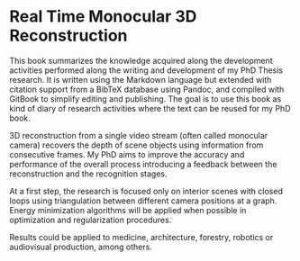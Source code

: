 # Real Time Monocular 3D Reconstruction

This book summarizes the knowledge acquired along the development activities performed along the writing and development of my PhD Thesis research. It is written using the Markdown language but extended with citation support from a BibTeX database using Pandoc, and compiled with GitBook to simplify editing and publishing. The goal is to use this book as kind of diary of research activities where the text can be reused for my PhD book.

3D reconstruction from a single video stream (often called monocular camera) recovers the depth of scene objects using information from consecutive frames. My PhD aims to improve the accuracy and performance of the overall process introducing a feedback between the reconstruction and the recognition stages.

At a first step, the research is focused only on interior scenes with closed loops using triangulation between different camera positions at a graph. Energy minimization algorithms will be applied when possible in optimization and regularization procedures.

Results could be applied to medicine, architecture, forestry, robotics or audiovisual production, among others.
